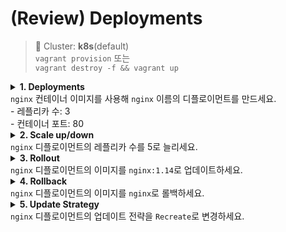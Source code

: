 # (Review) Deployments

> 📘 Cluster: **k8s**(default)
<br> `vagrant provision` 또는
<br> `vagrant destroy -f && vagrant up`

<details>
<summary><b>1. Deployments</b>
<br> <code>nginx</code> 컨테이너 이미지를 사용해 <code>nginx</code> 이름의 디플로이먼트를 만드세요.
<br> - 레플리카 수: 3
<br> - 컨테이너 포트: 80
</summary>

```yaml
# 매니페스트 생성 후 apply
apiVersion: apps/v1
kind: Deployment
metadata:
  name: nginx
spec:
  replicas: 3
  selector:
    matchLabels:
      app: nginx
  template:
    metadata:
      labels:
        app: nginx
    spec:
      containers:
      - name: nginx
        image: nginx
        ports:
        - containerPort: 80
```

또는

```sh
$ k create deploy nginx --image=nginx --replicas=3 --port=80
```

</details>

<details>
<summary><b>2. Scale up/down</b>
<br> <code>nginx</code> 디플로이먼트의 레플리카 수를 5로 늘리세요.
</summary>

```sh
$ k scale deploy nginx --replicas=5
```

또는

```sh
$ k patch deploy nginx -p '{"spec":{"replicas":5}}'
$ k edit deploy nginx
# spec.replicas 수정
```

</details>

<details>
<summary><b>3. Rollout</b>
<br> <code>nginx</code> 디플로이먼트의 이미지를 <code>nginx:1.14</code>로 업데이트하세요.
</summary>

```sh
$ k set image deploy nginx nginx=nginx:1.14
```

또는

```sh
$ k edit deploy nginx
# spec.template.spec.containers[0].image 수정
```

</details>

<details>
<summary><b>4. Rollback</b>
<br> <code>nginx</code> 디플로이먼트의 이미지를 <code>nginx</code>로 롤백하세요.
</summary>

```sh
$ k rollout undo deploy nginx
```

</details>

<details>
<summary><b>5. Update Strategy</b>
<br> <code>nginx</code> 디플로이먼트의 업데이트 전략을 <code>Recreate</code>로 변경하세요.
</summary>

```yaml
# 매니페스트 수정 후 apply
apiVersion: apps/v1
kind: Deployment
metadata:
  name: nginx
spec:
  replicas: 3
  selector:
    matchLabels:
      app: nginx
  strategy:
    type: Recreate  # 수정
  template:
    metadata:
      labels:
        app: nginx
    spec:
      containers:
      - name: nginx
        image: nginx:1.13
        ports:
        - containerPort: 80
```

또는

```sh
$ k edit deploy nginx
# spec.strategy.type 수정
```

</details>

